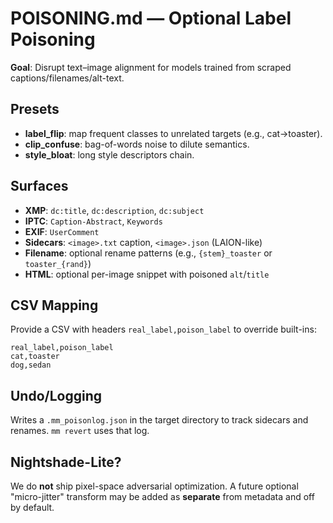 # POISONING.md — Optional Label Poisoning

**Goal**: Disrupt text–image alignment for models trained from scraped captions/filenames/alt-text.

## Presets
- **label_flip**: map frequent classes to unrelated targets (e.g., cat→toaster).
- **clip_confuse**: bag-of-words noise to dilute semantics.
- **style_bloat**: long style descriptors chain.

## Surfaces
- **XMP**: `dc:title`, `dc:description`, `dc:subject`
- **IPTC**: `Caption-Abstract`, `Keywords`
- **EXIF**: `UserComment`
- **Sidecars**: `<image>.txt` caption, `<image>.json` (LAION-like)
- **Filename**: optional rename patterns (e.g., `{stem}_toaster` or `toaster_{rand}`)
- **HTML**: optional per-image snippet with poisoned `alt`/`title`

## CSV Mapping
Provide a CSV with headers `real_label,poison_label` to override built-ins:
```
real_label,poison_label
cat,toaster
dog,sedan
```

## Undo/Logging
Writes a `.mm_poisonlog.json` in the target directory to track sidecars and renames. `mm revert` uses that log.

## Nightshade-Lite?
We do **not** ship pixel-space adversarial optimization. A future optional "micro-jitter" transform may be added as **separate** from metadata and off by default.